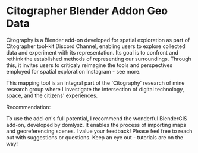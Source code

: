 # Citographer Blender Addon Geo Data

Citography is a Blender add-on developed for spatial exploration as part of Citographer tool-kit Discord Channel, enabling users to explore collected data and experiment with its representation. Its goal is to confront and rethink the established methods of representing our surroundings. Through this, it invites users to criticaly reimagine the tools and perspectives employed for spatial exploration Instagram - see more.

This mapping tool is an integral part of the 'Citography' research of mine research group where I investigate the intersection of digital technology, space, and the citizens' experiences.

Recommendation:

To use the add-on's full potential, I recommend the wonderful BlenderGIS add-on, developed by domlysz. It enables the process of importing maps and georeferencing scenes.
I value your feedback! Please feel free to reach out with suggestions or questions. Keep an eye out - tutorials are on the way!
